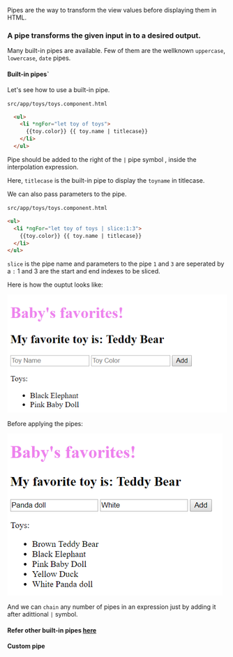 Pipes are the way to transform the view values before displaying them in HTML.

### A pipe transforms the given input in to a desired output.

Many built-in pipes are available. Few of them are the wellknown `uppercase`, `lowercase`, `date` pipes.

#### Built-in pipes`

Let's see how to use a built-in pipe.


`src/app/toys/toys.component.html`

```html
  <ul>
    <li *ngFor="let toy of toys">
      {{toy.color}} {{ toy.name | titlecase}}
    </li>
  </ul>
```
Pipe should be added to the right of the `|` pipe symbol , inside the interpolation expression.

Here, `titlecase` is the built-in pipe to display the `toyname` in titlecase.

We can also pass parameters to the pipe.

`src/app/toys/toys.component.html`

```html
<ul>
  <li *ngFor="let toy of toys | slice:1:3">
    {{toy.color}} {{ toy.name | titlecase}}
  </li>
</ul>
```
`slice` is the pipe name and parameters to the pipe `1` and `3` are seperated by a `:`
1 and 3 are the start and end indexes to be sliced.

Here is how the ouptut looks like:

![alt-text](https://github.com/DeepikaRajendran/dev-mom/raw/master/images/pipes.png)

Before applying the pipes:

![alt-text](https://github.com/DeepikaRajendran/dev-mom/raw/master/images/add-Toy.png)

And we can `chain` any number of pipes in an expression just by adding it after adittional `|` symbol.

#### Refer other built-in pipes [here](https://angular.io/api?type=pipe)

#### Custom pipe

